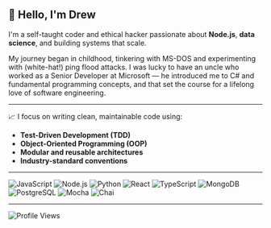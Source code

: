 ## 👋 Hello, I'm Drew

I'm a self-taught coder and ethical hacker passionate about **Node.js**, **data science**, and building systems that scale.

My journey began in childhood, tinkering with MS-DOS and experimenting with (white-hat!) ping flood attacks. I was lucky to have an uncle who worked as a Senior Developer at Microsoft — he introduced me to C# and fundamental programming concepts, and that set the course for a lifelong love of software engineering.

---

📈 I focus on writing clean, maintainable code using:
- **Test-Driven Development (TDD)**
- **Object-Oriented Programming (OOP)**
- **Modular and reusable architectures**
- **Industry-standard conventions**

---

![JavaScript](https://img.shields.io/badge/JavaScript-F7DF1E?style=flat&logo=javascript&logoColor=black)
![Node.js](https://img.shields.io/badge/Node.js-339933?style=flat&logo=node.js&logoColor=white)
![Python](https://img.shields.io/badge/Python-3776AB?style=flat&logo=python&logoColor=white)
![React](https://img.shields.io/badge/React-61DAFB?style=flat&logo=react&logoColor=black)
![TypeScript](https://img.shields.io/badge/TypeScript-007ACC?style=flat&logo=typescript&logoColor=white)
![MongoDB](https://img.shields.io/badge/MongoDB-47A248?style=flat&logo=mongodb&logoColor=white)
![PostgreSQL](https://img.shields.io/badge/PostgreSQL-4169E1?style=flat&logo=postgresql&logoColor=white)
![Mocha](https://img.shields.io/badge/tested%20with-mocha-brown?logo=mocha&logoColor=white)
![Chai](https://img.shields.io/badge/asserted%20with-chai-red?logo=chai&logoColor=white)

---

![Profile Views](https://komarev.com/ghpvc/?username=drewesk&color=blue&style=flat)

